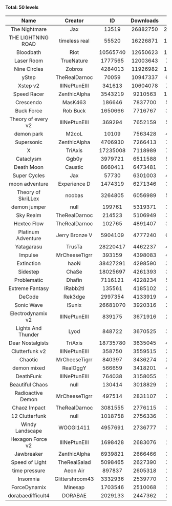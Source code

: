 #### Total: 50 levels

| Name | Creator | ID | Downloads | Likes |
|:---:|:---:|:---:|:---:|:---:|
| The Nightmare | Jax | 13519 | 26882750 | 2476100
| THE LIGHTNING ROAD | timeless real | 55520 | 16226871 | 1471382
| Bloodbath | Riot | 10565740 | 12650623 | 1163230
| Laser Room | TrueNature | 1777565 | 12003643 | 759342
| Nine Circles | Zobros | 4284013 | 11926982 | 1215211
| yStep | TheRealDarnoc | 70059 | 10947337 | 678153
| Xstep v2 | IIINePtunEIII | 341613 | 10604078 | 783229
| Speed Racer | ZenthicAlpha | 3543219 | 9210563 | 1003187
| Crescendo | MasK463 | 186646 | 7837700 | 580066
| Buck Force | Rob Buck | 1650666 | 7716767 | 394984
| Theory of every v2 | IIINePtunEIII | 369294 | 7652159 | 506422
| demon park | M2coL | 10109 | 7563428 | 459969
| Supersonic | ZenthicAlpha | 4706930 | 7266413 | 700444
| X | TriAxis | 17235008 | 7118989 | 797338
| Cataclysm | Ggb0y | 3979721 | 6511588 | 530915
| Death Moon  | Caustic | 8660411 | 6473481 | 740662
| Super Cycles | Jax | 57730 | 6301003 | 431823
| moon adventure | Experience D | 1474319 | 6271346 | 340010
| Theory of SkriLLex | noobas | 3264805 | 6056989 | 510405
| demon jumper | null | 199761 | 5319371 | 375286
| Sky Realm | TheRealDarnoc | 214523 | 5106949 | 352323
| Hextec Flow | TheRealDarnoc | 102765 | 4891407 | 350376
| Platinum Adventure | Jerry Bronze V | 5904109 | 4777240 | 656174
| Yatagarasu  | TrusTa | 28220417 | 4462237 | 420434
| Impulse | MrCheeseTigrr | 393159 | 4398083 | 466935
| Extinction | haoN | 38427291 | 4298590 | 324053
| Sidestep | ChaSe | 18025697 | 4261393 | 378504
| Problematic | Dhafin | 7116121 | 4228234 | 504554
| Extreme Fantasy | IRabb2tI | 135561 | 4185102 | 291892
| DeCode | Rek3dge | 2997354 | 4133919 | 456947
| Sonic Wave | lSunix | 26681070 | 3920316 | 285919
| Electrodynamix v2 | IIINePtunEIII | 839175 | 3671916 | 252588
| Lights And Thunder | Lyod | 848722 | 3670525 | 330313
| Dear Nostalgists | TriAxis | 18735780 | 3635045 | 458748
| Clutterfunk v2 | IIINePtunEIII | 358750 | 3559515 | 272887
| Chaotic | MrCheeseTigrr | 840397 | 3436274 | 225849
| demon mixed | RealOggY | 566659 | 3418201 | 402487
| DeathFunk | IIINePtunEIII | 764038 | 3158055 | 163972
| Beautiful Chaos | null | 130414 | 3018829 | 227626
| Radioactive Demon | MrCheeseTigrr | 497514 | 2831107 | 229306
| Chaoz Impact | TheRealDarnoc | 3081555 | 2776115 | 313145
| 12 Clutterfunk | null | 1018758 | 2756336 | 188684
| Windy Landscape | WOOGI1411 | 4957691 | 2736777 | 333149
| Hexagon Force v2 | IIINePtunEIII | 1698428 | 2683076 | 185270
| Jawbreaker | ZenthicAlpha | 6939821 | 2666466 | 325337
| Speed of Light | TheRealSalad | 5098465 | 2627390 | 331590
| time pressure | Aeon Air | 897837 | 2605318 | 178367
| Insomnia | Glittershroom43 | 3332936 | 2539770 | 341596
| ForceDynamix | Minesap | 1703546 | 2510068 | 173489
| dorabaedifficult4 | DORABAE | 2029133 | 2447362 | 208705
